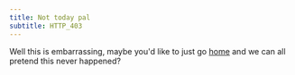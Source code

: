 ```yaml
---
title: Not today pal
subtitle: HTTP_403
---
```


Well this is embarrassing, maybe you'd like to just go [home](/) and we can all pretend
this never happened?
